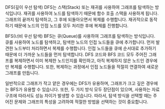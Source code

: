 DFS(깊이 우선 탐색)
DFS는 스택(Stack) 또는 재귀를 사용하여 그래프를 탐색하는 방식입니다.
재귀를 사용하여 노드를 탐색하기 때문에 함수 호출 스택을 사용하게 됩니다.
그래프의 끝까지 탐색하고, 그 후에 되돌아오면서 복제를 수행합니다.
재귀적으로 동작하기 때문에 노드의 인접 노드를 모두 처리한 후에 복제를 진행합니다.

BFS(너비 우선 탐색)
BFS는 큐(Queue)를 사용하여 그래프를 탐색하는 방식입니다.
큐를 사용하여 노드를 탐색하고, 탐색한 노드의 인접 노드들을 큐에 추가합니다.
먼저 발견한 노드부터 처리하면서 복제를 수행합니다.
인접 노드들을 큐에 순서대로 추가하기 때문에 더 가까운 노드들을 먼저 탐색합니다.
DFS 코드와 BFS 코드 모두 주어진 그래프를 복제하면서 이미 복제한 노드인지를 확인하고, 아직 복제하지 않은 노드인 경우에만 복제를 수행합니다. 또한, 복제하는 과정에서 인접 노드들을 적절히 연결하여 새로운 그래프를 만듭니다.

일반적으로 그래프가 작고 얕은 경우에는 DFS가 유용하며, 그래프가 크고 깊은 경우에는 BFS가 유용할 수 있습니다. 또한, 두 가지 방식 모두 장단점이 있으며, 사용하는 자료 구조에 따라서도 성능 차이가 발생할 수 있습니다. 따라서, 탐색 방식을 선택할 때는 주어진 문제와 그래프의 특성을 고려하여 적절한 방법을 선택하는 것이 중요합니다.




​
